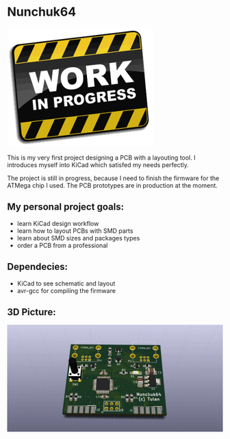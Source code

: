 Nunchuk64
==============
![Work in Progress](work.gif)

This is my very first project designing a PCB with a layouting tool.
I introduces myself into KiCad which satisfed my needs perfectly.

The project is still in progress, because I need to finish the firmware for the ATMega chip I used.
The PCB prototypes are in production at the moment.

My personal project goals:
--------------
- learn KiCad design workflow
- learn how to layout PCBs with SMD parts
- learn about SMD sizes and packages types
- order a PCB from a professional

Dependecies:
--------------
- KiCad to see schematic and layout
- avr-gcc for compiling the firmware

3D Picture:
--------------
![3d Picture](nunchuk64.png)

